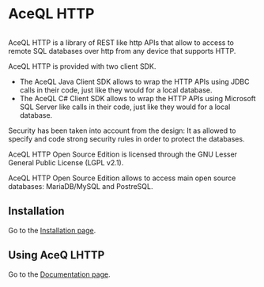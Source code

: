# AceQL HTTP
<img src="https://www.aceql.com/favicon.png" alt=""/>

AceQL HTTP is a library of REST like http APIs that allow to access to 
remote SQL databases over http from any device that supports HTTP. 

AceQL HTTP is provided with two client SDK.
* The AceQL Java Client SDK allows to wrap the HTTP APIs using JDBC calls 
  in their code, just like they would for a local database.
* The AceQL C# Client SDK allows to wrap the HTTP APIs using Microsoft SQL 
  Server like calls in their code, just like they would for a local database.

Security has been taken into account from the design: It as allowed to specify 
and code strong security rules in order to protect the databases. 

AceQL HTTP Open Source Edition is licensed through the GNU Lesser General
Public License (LGPL v2.1).

AceQL HTTP Open Source Edition allows to access main open source databases:
MariaDB/MySQL and PostreSQL.

## Installation  ##

Go to the <a href="https://www.aceql.com/aceql-download-page-lgpl.html">Installation page</a>. 

## Using AceQ LHTTP ##

Go to the <a href="https://www.aceql.com/documentation">Documentation page</a>. 
